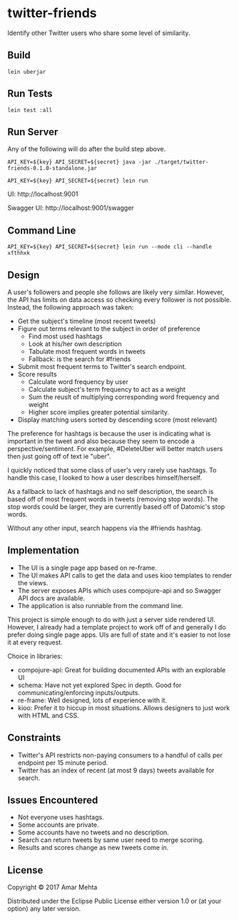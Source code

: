 # twitter-friends

Identify other Twitter users who share some level of similarity.

## Build
```shell
lein uberjar
```

## Run Tests
```shell
lein test :all
```

## Run Server
Any of the following will do after the build step above.

```shell
API_KEY=${key} API_SECRET=${secret} java -jar ./target/twitter-friends-0.1.0-standalone.jar
```

```shell
API_KEY=${key} API_SECRET=${secret} lein run
```

UI: http://localhost:9001

Swagger UI: http://localhost:9001/swagger

## Command Line

```shell
API_KEY=${key} API_SECRET=${secret} lein run --mode cli --handle xfthhxk
```

## Design

A user's followers and people she follows are likely very similar.  However,
the API has limits on data access so checking every follower is not possible.
Instead, the following approach was taken:
* Get the subject's timeline (most recent tweets)
* Figure out terms relevant to the subject in order of preference
  * Find most used hashtags
  * Look at his/her own description
  * Tabulate most frequent words in tweets
  * Fallback: is the search for #friends
* Submit most frequent terms to Twitter's search endpoint.
* Score results
  * Calculate word frequency by user
  * Calculate subject's term frequency to act as a weight
  * Sum the reuslt of multiplying corresponding word frequency and weight
  * Higher score implies greater potential similarity.
* Display matching users sorted by descending score (most relevant)


The preference for hashtags is because the user is indicating what is
important in the tweet and also because they seem to encode
a perspective/sentiment. For example, #DeleteUber will better match
users then just going off of text ie "uber".

I quickly noticed that some class of user's very rarely use hashtags. To handle
this case, I looked to how a user describes himself/herself.

As a fallback to lack of hashtags and no self description, the search is based
off of most frequent words in tweets (removing stop words). The stop words could
be larger, they are currently based off of Datomic's stop words.

Without any other input, search happens via the #friends hashtag.

## Implementation
* The UI is a single page app based on re-frame.
* The UI makes API calls to get the data and uses kioo templates to render the views.
* The server exposes APIs which uses compojure-api and so Swagger API docs are available.
* The application is also runnable from the command line.

This project is simple enough to do with just a server side rendered UI. However, I already
had a template project to work off of and generally I do prefer doing single page apps.
UIs are full of state and it's easier to not lose it at every request.


Choice in libraries:

* compojure-api: Great for building documented APIs with an explorable UI
* schema: Have not yet explored Spec in depth. Good for communicating/enforcing inputs/outputs.
* re-frame: Well designed, lots of experience with it.
* kioo: Prefer it to hiccup in most situations. Allows designers to just work with HTML and CSS.

## Constraints
* Twitter's API restricts non-paying consumers to a handful of
  calls per endpoint per 15 minute period.
* Twitter has an index of recent (at most 9 days) tweets available for search.


## Issues Encountered
* Not everyone uses hashtags.
* Some accounts are private.
* Some accounts have no tweets and no description.
* Search can return tweets by same user need to merge scoring.
* Results and scores change as new tweets come in.


## License

Copyright © 2017 Amar Mehta

Distributed under the Eclipse Public License either version 1.0 or (at
your option) any later version.
